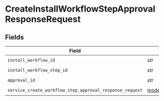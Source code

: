 # CreateInstallWorkflowStepApprovalResponseRequest


## Fields

| Field                                                                                                                    | Type                                                                                                                     | Required                                                                                                                 | Description                                                                                                              |
| ------------------------------------------------------------------------------------------------------------------------ | ------------------------------------------------------------------------------------------------------------------------ | ------------------------------------------------------------------------------------------------------------------------ | ------------------------------------------------------------------------------------------------------------------------ |
| `install_workflow_id`                                                                                                    | *str*                                                                                                                    | :heavy_check_mark:                                                                                                       | workflow id                                                                                                              |
| `install_workflow_step_id`                                                                                               | *str*                                                                                                                    | :heavy_check_mark:                                                                                                       | step id                                                                                                                  |
| `approval_id`                                                                                                            | *str*                                                                                                                    | :heavy_check_mark:                                                                                                       | approval id                                                                                                              |
| `service_create_workflow_step_approval_response_request`                                                                 | [models.ServiceCreateWorkflowStepApprovalResponseRequest](../models/servicecreateworkflowstepapprovalresponserequest.md) | :heavy_check_mark:                                                                                                       | Input                                                                                                                    |